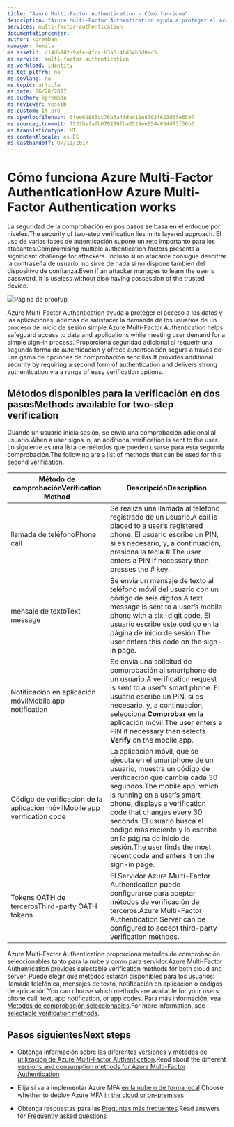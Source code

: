 ```yaml
---
title: "Azure Multi-Factor Authentication - Cómo funciona"
description: "Azure Multi-Factor Authentication ayuda a proteger el acceso a los datos y las aplicaciones, además de satisfacer la demanda de los usuarios de un proceso de inicio de sesión simple. Proporciona seguridad adicional al requerir una segunda forma de autenticación y ofrece autenticación segura a través de una gama de opciones de comprobación sencillas."
services: multi-factor-authentication
documentationcenter: 
author: kgremban
manager: femila
ms.assetid: d14db902-9afe-4fca-b3a5-4bd54b3d8ec5
ms.service: multi-factor-authentication
ms.workload: identity
ms.tgt_pltfrm: na
ms.devlang: na
ms.topic: article
ms.date: 06/20/2017
ms.author: kgremban
ms.reviewer: yossib
ms.custom: it-pro
ms.openlocfilehash: 6fee02885cc76b3a4fdad11e8702f623d6fe6597
ms.sourcegitcommit: f537befafb079256fba0529ee554c034d73f36b0
ms.translationtype: MT
ms.contentlocale: es-ES
ms.lasthandoff: 07/11/2017
---
```

# <a name="how-azure-multi-factor-authentication-works"></a><span data-ttu-id="e32a6-104">Cómo funciona Azure Multi-Factor Authentication</span><span class="sxs-lookup"><span data-stu-id="e32a6-104">How Azure Multi-Factor Authentication works</span></span>
<span data-ttu-id="e32a6-105">La seguridad de la comprobación en pos pasos se basa en el enfoque por niveles.</span><span class="sxs-lookup"><span data-stu-id="e32a6-105">The security of two-step verification lies in its layered approach.</span></span> <span data-ttu-id="e32a6-106">El uso de varias fases de autenticación supone un reto importante para los atacantes.</span><span class="sxs-lookup"><span data-stu-id="e32a6-106">Compromising multiple authentication factors presents a significant challenge for attackers.</span></span> <span data-ttu-id="e32a6-107">Incluso si un atacante consigue descifrar la contraseña de usuario, no sirve de nada si no dispone también del dispositivo de confianza.</span><span class="sxs-lookup"><span data-stu-id="e32a6-107">Even if an attacker manages to learn the user's password, it is useless without also having possession of the trusted device.</span></span> 

![Página de proofup](./media/multi-factor-authentication-how-it-works/howitworks.png)

<span data-ttu-id="e32a6-109">Azure Multi-Factor Authentication ayuda a proteger el acceso a los datos y las aplicaciones, además de satisfacer la demanda de los usuarios de un proceso de inicio de sesión simple.</span><span class="sxs-lookup"><span data-stu-id="e32a6-109">Azure Multi-Factor Authentication helps safeguard access to data and applications while meeting user demand for a simple sign-in process.</span></span>  <span data-ttu-id="e32a6-110">Proporciona seguridad adicional al requerir una segunda forma de autenticación y ofrece autenticación segura a través de una gama de opciones de comprobación sencillas.</span><span class="sxs-lookup"><span data-stu-id="e32a6-110">It provides additional security by requiring a second form of authentication and delivers strong authentication via a range of easy verification options.</span></span>


## <a name="methods-available-for-two-step-verification"></a><span data-ttu-id="e32a6-111">Métodos disponibles para la verificación en dos pasos</span><span class="sxs-lookup"><span data-stu-id="e32a6-111">Methods available for two-step verification</span></span>
<span data-ttu-id="e32a6-112">Cuando un usuario inicia sesión, se envía una comprobación adicional al usuario.</span><span class="sxs-lookup"><span data-stu-id="e32a6-112">When a user signs in, an additional verification is sent to the user.</span></span>  <span data-ttu-id="e32a6-113">Lo siguiente es una lista de métodos que pueden usarse para esta segunda comprobación.</span><span class="sxs-lookup"><span data-stu-id="e32a6-113">The following are a list of methods that can be used for this second verification.</span></span>

| <span data-ttu-id="e32a6-114">Método de comprobación</span><span class="sxs-lookup"><span data-stu-id="e32a6-114">Verification Method</span></span> | <span data-ttu-id="e32a6-115">Descripción</span><span class="sxs-lookup"><span data-stu-id="e32a6-115">Description</span></span> |
| --- | --- |
| <span data-ttu-id="e32a6-116">llamada de teléfono</span><span class="sxs-lookup"><span data-stu-id="e32a6-116">Phone call</span></span> |<span data-ttu-id="e32a6-117">Se realiza una llamada al teléfono registrado de un usuario.</span><span class="sxs-lookup"><span data-stu-id="e32a6-117">A call is placed to a user’s registered phone.</span></span> <span data-ttu-id="e32a6-118">El usuario escribe un PIN, si es necesario, y, a continuación, presiona la tecla #.</span><span class="sxs-lookup"><span data-stu-id="e32a6-118">The user enters a PIN if necessary then presses the # key.</span></span> |
| <span data-ttu-id="e32a6-119">mensaje de texto</span><span class="sxs-lookup"><span data-stu-id="e32a6-119">Text message</span></span> |<span data-ttu-id="e32a6-120">Se envía un mensaje de texto al teléfono móvil del usuario con un código de seis dígitos.</span><span class="sxs-lookup"><span data-stu-id="e32a6-120">A text message is sent to a user’s mobile phone with a six-digit code.</span></span> <span data-ttu-id="e32a6-121">El usuario escribe este código en la página de inicio de sesión.</span><span class="sxs-lookup"><span data-stu-id="e32a6-121">The user enters this code on the sign-in page.</span></span> |
| <span data-ttu-id="e32a6-122">Notificación en aplicación móvil</span><span class="sxs-lookup"><span data-stu-id="e32a6-122">Mobile app notification</span></span> |<span data-ttu-id="e32a6-123">Se envía una solicitud de comprobación al smartphone de un usuario.</span><span class="sxs-lookup"><span data-stu-id="e32a6-123">A verification request is sent to a user’s smart phone.</span></span> <span data-ttu-id="e32a6-124">El usuario escribe un PIN, si es necesario, y, a continuación, selecciona **Comprobar** en la aplicación móvil.</span><span class="sxs-lookup"><span data-stu-id="e32a6-124">The user enters a PIN if necessary then selects **Verify** on the mobile app.</span></span> |
| <span data-ttu-id="e32a6-125">Código de verificación de la aplicación móvil</span><span class="sxs-lookup"><span data-stu-id="e32a6-125">Mobile app verification code</span></span> |<span data-ttu-id="e32a6-126">La aplicación móvil, que se ejecuta en el smartphone de un usuario, muestra un código de verificación que cambia cada 30 segundos.</span><span class="sxs-lookup"><span data-stu-id="e32a6-126">The mobile app, which is running on a user’s smart phone, displays a verification code that changes every 30 seconds.</span></span> <span data-ttu-id="e32a6-127">El usuario busca el código más reciente y lo escribe en la página de inicio de sesión.</span><span class="sxs-lookup"><span data-stu-id="e32a6-127">The user finds the most recent code and enters it on the sign-in page.</span></span> |
| <span data-ttu-id="e32a6-128">Tokens OATH de terceros</span><span class="sxs-lookup"><span data-stu-id="e32a6-128">Third-party OATH tokens</span></span> | <span data-ttu-id="e32a6-129">El Servidor Azure Multi-Factor Authentication puede configurarse para aceptar métodos de verificación de terceros.</span><span class="sxs-lookup"><span data-stu-id="e32a6-129">Azure Multi-Factor Authentication Server can be configured to accept third-party verification methods.</span></span> |

<span data-ttu-id="e32a6-130">Azure Multi-Factor Authentication proporciona métodos de comprobación seleccionables tanto para la nube y como para servidor.</span><span class="sxs-lookup"><span data-stu-id="e32a6-130">Azure Multi-Factor Authentication provides selectable verification methods for both cloud and server.</span></span> <span data-ttu-id="e32a6-131">Puede elegir qué métodos estarán disponibles para los usuarios: llamada telefónica, mensajes de texto, notificación en aplicación o códigos de aplicación.</span><span class="sxs-lookup"><span data-stu-id="e32a6-131">You can choose which methods are available for your users: phone call, text, app notification, or app codes.</span></span> <span data-ttu-id="e32a6-132">Para más información, vea [Métodos de comprobación seleccionables](multi-factor-authentication-whats-next.md#selectable-verification-methods).</span><span class="sxs-lookup"><span data-stu-id="e32a6-132">For more information, see [selectable verification methods](multi-factor-authentication-whats-next.md#selectable-verification-methods).</span></span>

## <a name="next-steps"></a><span data-ttu-id="e32a6-133">Pasos siguientes</span><span class="sxs-lookup"><span data-stu-id="e32a6-133">Next steps</span></span>

- <span data-ttu-id="e32a6-134">Obtenga información sobre las diferentes [versiones y métodos de utilización de Azure Multi-Factor Authentication](multi-factor-authentication-versions-plans.md).</span><span class="sxs-lookup"><span data-stu-id="e32a6-134">Read about the different [versions and consumption methods for Azure Multi-Factor Authentication](multi-factor-authentication-versions-plans.md)</span></span>

- <span data-ttu-id="e32a6-135">Elija si va a implementar Azure MFA [en la nube o de forma local](multi-factor-authentication-get-started.md).</span><span class="sxs-lookup"><span data-stu-id="e32a6-135">Choose whether to deploy Azure MFA [in the cloud or on-premises](multi-factor-authentication-get-started.md)</span></span>

- <span data-ttu-id="e32a6-136">Obtenga respuestas para las [Preguntas más frecuentes](multi-factor-authentication-faq.md).</span><span class="sxs-lookup"><span data-stu-id="e32a6-136">Read answers for [Frequently asked questions](multi-factor-authentication-faq.md)</span></span>